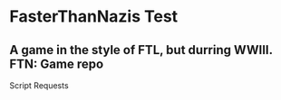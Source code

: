 # FasterThanNazis Test
A game in the style of FTL, but durring WWIII.
FTN: Game repo
-------------------------------
Script Requests
